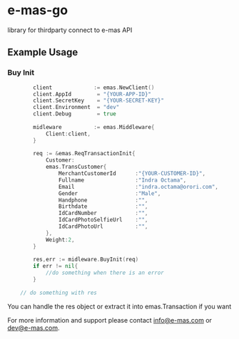 # e-mas-go
library for thirdparty connect to e-mas API

## Example Usage
### Buy Init
```go
        client             := emas.NewClient()
    	client.AppId        = "{YOUR-APP-ID}"
    	client.SecretKey    = "{YOUR-SECRET-KEY}"
    	client.Environment  = "dev"
    	client.Debug        = true
    	
    	midleware          := emas.Middleware{
    		Client:client,
    	}
    	
    	req := &emas.ReqTransactionInit{
    		Customer:
    		emas.TransCustomer{
    			MerchantCustomerId      :"{YOUR-CUSTOMER-ID}",
    			Fullname                :"Indra Octama",
    			Email                   :"indra.octama@orori.com",
    			Gender                  :"Male",
    			Handphone               :"",
    			Birthdate               :"",
    			IdCardNumber            :"",
    			IdCardPhotoSelfieUrl    :"",
    			IdCardPhotoUrl          :"",
    		},
    		Weight:2,
    	}
    	
    	res,err := midleware.BuyInit(req)
    	if err != nil{
    		//do something when there is an error
    	}
    
    // do something with res
```

You can handle the res object or extract it into emas.Transaction if you want

For more information and support please contact info@e-mas.com or dev@e-mas.com.